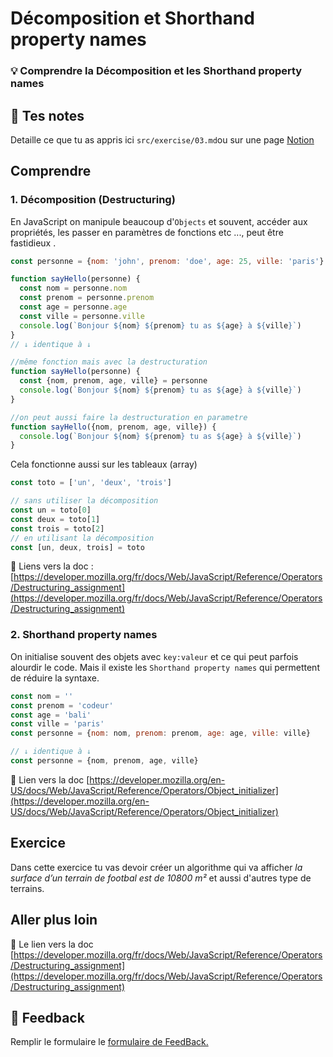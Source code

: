 # Décomposition et Shorthand property names

### 💡 Comprendre la Décomposition et les Shorthand property names

## 📝 Tes notes

Detaille ce que tu as appris ici
`src/exercise/03.md`ou sur une page [Notion](https://go.mikecodeur.com/course-notes-template)

## Comprendre

### 1. Décomposition (Destructuring)

En JavaScript on manipule beaucoup d'`Objects` et souvent, accéder aux
propriétés, les passer en paramètres de fonctions etc ..., peut être fastidieux
.

```jsx
const personne = {nom: 'john', prenom: 'doe', age: 25, ville: 'paris'}

function sayHello(personne) {
  const nom = personne.nom
  const prenom = personne.prenom
  const age = personne.age
  const ville = personne.ville
  console.log(`Bonjour ${nom} ${prenom} tu as ${age} à ${ville}`)
}
// ↓ identique à ↓

//même fonction mais avec la destructuration
function sayHello(personne) {
  const {nom, prenom, age, ville} = personne
  console.log(`Bonjour ${nom} ${prenom} tu as ${age} à ${ville}`)
}

//on peut aussi faire la destructuration en parametre
function sayHello({nom, prenom, age, ville}) {
  console.log(`Bonjour ${nom} ${prenom} tu as ${age} à ${ville}`)
}
```

Cela fonctionne aussi sur les tableaux (array)

```jsx
const toto = ['un', 'deux', 'trois']

// sans utiliser la décomposition
const un = toto[0]
const deux = toto[1]
const trois = toto[2]
// en utilisant la décomposition
const [un, deux, trois] = toto
```

📑 Liens vers la doc :
[https://developer.mozilla.org/fr/docs/Web/JavaScript/Reference/Operators/Destructuring_assignment](https://developer.mozilla.org/fr/docs/Web/JavaScript/Reference/Operators/Destructuring_assignment)

### 2. Shorthand property names

On initialise souvent des objets avec `key:valeur` et ce qui peut parfois
alourdir le code. Mais il existe les `Shorthand property names` qui permettent
de réduire la syntaxe.

```jsx
const nom = ''
const prenom = 'codeur'
const age = 'bali'
const ville = 'paris'
const personne = {nom: nom, prenom: prenom, age: age, ville: ville}

// ↓ identique à ↓
const personne = {nom, prenom, age, ville}
```

📑 Lien vers la doc
[https://developer.mozilla.org/en-US/docs/Web/JavaScript/Reference/Operators/Object_initializer](https://developer.mozilla.org/en-US/docs/Web/JavaScript/Reference/Operators/Object_initializer)

## Exercice

Dans cette exercice tu vas devoir créer un algorithme qui va afficher _la
surface d’un terrain de footbal est de 10800 m²_ et aussi d'autres type de
terrains.

## Aller plus loin

📑 Le lien vers la doc
[https://developer.mozilla.org/fr/docs/Web/JavaScript/Reference/Operators/Destructuring_assignment](https://developer.mozilla.org/fr/docs/Web/JavaScript/Reference/Operators/Destructuring_assignment)

## 🐜 Feedback

Remplir le formulaire le
[formulaire de FeedBack.](https://go.mikecodeur.com/cours-react-avis?entry.1430994900=React%20Prérequis%20JavaScript&entry.533578441=03%20Décomposition%20et%20Shorthand%20property%20names)
